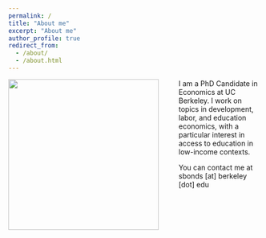 ```yaml
---
permalink: /
title: "About me"
excerpt: "About me"
author_profile: true
redirect_from: 
  - /about/
  - /about.html
---
```


<img src="{{site.url}}/images/Bonds_photo.png" width="300" align="left" style="display: block; margin-right: 40px;" /> 

I am a PhD Candidate in Economics at UC Berkeley. I work on topics in development, labor, and education economics, with a particular interest in access to education in low-income contexts.

You can contact me at sbonds [at] berkeley [dot] edu
